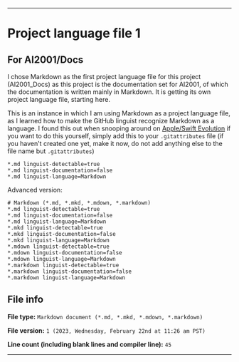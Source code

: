  
***

# Project language file 1

## For AI2001/Docs

I chose Markdown as the first project language file for this project (AI2001_Docs) as this project is the documentation set for AI2001, of which the documentation is written mainly in Markdown. It is getting its own project language file, starting here.

This is an instance in which I am using Markdown as a project language file, as I learned how to make the GitHub linguist recognize Markdown as a language. I found this out when snooping around on [Apple/Swift Evolution](https://github.com/apple/swift-evolution/blob/main/.gitattributes) if you want to do this yourself, simply add this to your `.gitattributes` file (if you haven't created one yet, make it now, do not add anything else to the file name but `.gitattributes`)

```gitattributes
*.md linguist-detectable=true
*.md linguist-documentation=false
*.md linguist-language=Markdown
```

Advanced version:

```gitattributes
# Markdown (*.md, *.mkd, *.mdown, *.markdown)
*.md linguist-detectable=true
*.md linguist-documentation=false
*.md linguist-language=Markdown
*.mkd linguist-detectable=true
*.mkd linguist-documentation=false
*.mkd linguist-language=Markdown
*.mdown linguist-detectable=true
*.mdown linguist-documentation=false
*.mdown linguist-language=Markdown
*.markdown linguist-detectable=true
*.markdown linguist-documentation=false
*.markdown linguist-language=Markdown
```

## File info

**File type:** `Markdown document (*.md, *.mkd, *.mdown, *.markdown)`

**File version:** `1 (2023, Wednesday, February 22nd at 11:26 am PST)`

**Line count (including blank lines and compiler line):** `45`

***
